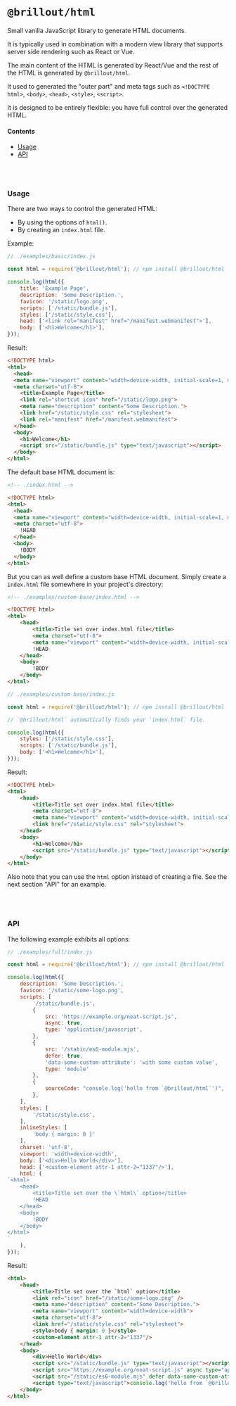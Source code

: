 <!---






    WARNING, READ THIS.
    This is a computed file. Do not edit.
    Edit `/readme.template.md` instead.












    WARNING, READ THIS.
    This is a computed file. Do not edit.
    Edit `/readme.template.md` instead.












    WARNING, READ THIS.
    This is a computed file. Do not edit.
    Edit `/readme.template.md` instead.












    WARNING, READ THIS.
    This is a computed file. Do not edit.
    Edit `/readme.template.md` instead.












    WARNING, READ THIS.
    This is a computed file. Do not edit.
    Edit `/readme.template.md` instead.






-->
# `@brillout/html`

Small vanilla JavaScript library to generate HTML documents.

It is typically used in combination with a modern view library that supports server side rendering such as React or Vue.

The main content of the HTML is generated by React/Vue and the rest of the HTML is generated by `@brillout/html`.

It used to generated the "outer part" and meta tags such as
`<!DOCTYPE html>`,
`<body>`,
`<head>`,
`<style>`,
`<script>`.

It is designed to be entirely flexible: you have full control over the generated HTML.

#### Contents

 - [Usage](#usage)
 - [API](#api)

<br/>
<br/>




### Usage

There are two ways to control the generated HTML:
 - By using the options of `html()`.
 - By creating an `index.html` file.

Example:

~~~js
// ./examples/basic/index.js

const html = require('@brillout/html'); // npm install @brillout/html

console.log(html({
    title: 'Example Page',
    description: 'Some Description.',
    favicon: '/static/logo.png',
    scripts: ['/static/bundle.js'],
    styles: ['/static/style.css'],
    head: ['<link rel="manifest" href="/manifest.webmanifest">'],
    body: ['<h1>Welcome</h1>'],
}));
~~~

Result:

~~~html
<!DOCTYPE html>
<html>
  <head>
  <meta name="viewport" content="width=device-width, initial-scale=1, maximum-scale=1">
  <meta charset="utf-8">
    <title>Example Page</title>
    <link rel="shortcut icon" href="/static/logo.png">
    <meta name="description" content="Some Description.">
    <link href="/static/style.css" rel="stylesheet">
    <link rel="manifest" href="/manifest.webmanifest">
  </head>
  <body>
    <h1>Welcome</h1>
    <script src="/static/bundle.js" type="text/javascript"></script>
  </body>
</html>
~~~

The default base HTML document is:

~~~html
<!-- ./index.html -->

<!DOCTYPE html>
<html>
  <head>
  <meta name="viewport" content="width=device-width, initial-scale=1, maximum-scale=1">
  <meta charset="utf-8">
    !HEAD
  </head>
  <body>
    !BODY
  </body>
</html>
~~~

But you can as well define a custom base HTML document.
Simply create a `index.html` file somewhere in your project's directory:

~~~html
<!-- ./examples/custom-base/index.html -->

<!DOCTYPE html>
<html>
    <head>
        <title>Title set over index.html file</title>
        <meta charset="utf-8">
        <meta name="viewport" content="width=device-width, initial-scale=1, maximum-scale=1">
        !HEAD
    </head>
    <body>
        !BODY
    </body>
</html>
~~~

~~~js
// ./examples/custom-base/index.js

const html = require('@brillout/html'); // npm install @brillout/html

// `@brillout/html` automatically finds your `index.html` file.

console.log(html({
    styles: ['/static/style.css'],
    scripts: ['/static/bundle.js'],
    body: ['<h1>Welcome</h1>'],
}));
~~~

Result:

~~~html
<!DOCTYPE html>
<html>
    <head>
        <title>Title set over index.html file</title>
        <meta charset="utf-8">
        <meta name="viewport" content="width=device-width, initial-scale=1, maximum-scale=1">
        <link href="/static/style.css" rel="stylesheet">
    </head>
    <body>
        <h1>Welcome</h1>
        <script src="/static/bundle.js" type="text/javascript"></script>
    </body>
</html>
~~~

Also note that you can use the `html` option instead of creating a file.
See the next section "API" for an example.

<br/>
<br/>




### API

The following example exhibits all options:

~~~js
// ./examples/full/index.js

const html = require('@brillout/html'); // npm install @brillout/html

console.log(html({
    description: 'Some Description.',
    favicon: '/static/some-logo.png',
    scripts: [
        '/static/bundle.js',
        {
            src: 'https://example.org/neat-script.js',
            async: true,
            type: 'application/javascript',
        },
        {
            src: '/static/es6-module.mjs',
            defer: true,
            'data-some-custom-attribute': 'with some custom value',
            type: 'module'
        },
        {
            sourceCode: "console.log('hello from `@brillout/html`')",
        },
    ],
    styles: [
        '/static/style.css',
    ],
    inlineStyles: [
        'body { margin: 0 }'
    ],
    charset: 'utf-8',
    viewport: 'width=device-width',
    body: ['<div>Hello World</div>'],
    head: ['<custom-element attr-1 attr-2="1337"/>'],
    html: (
`<html>
    <head>
        <title>Title set over the \`html\` option</title>
        !HEAD
    </head>
    <body>
        !BODY
    </body>
</html>
`
    ),
}));
~~~

Result:

~~~html
<html>
    <head>
        <title>Title set over the `html` option</title>
        <link ref="icon" href="/static/some-logo.png" />
        <meta name="description" content="Some Description.">
        <meta name="viewport" content="width=device-width">
        <meta charset="utf-8">
        <link href="/static/style.css" rel="stylesheet">
        <style>body { margin: 0 }</style>
        <custom-element attr-1 attr-2="1337"/>
    </head>
    <body>
        <div>Hello World</div>
        <script src="/static/bundle.js" type="text/javascript"></script>
        <script src="https://example.org/neat-script.js" async type="application/javascript"></script>
        <script src="/static/es6-module.mjs" defer data-some-custom-attribute="with some custom value" type="module"></script>
        <script type="text/javascript">console.log('hello from `@brillout/html`')</script>
    </body>
</html>
~~~

<br/>
<br/>



<!---






    WARNING, READ THIS.
    This is a computed file. Do not edit.
    Edit `/readme.template.md` instead.












    WARNING, READ THIS.
    This is a computed file. Do not edit.
    Edit `/readme.template.md` instead.












    WARNING, READ THIS.
    This is a computed file. Do not edit.
    Edit `/readme.template.md` instead.












    WARNING, READ THIS.
    This is a computed file. Do not edit.
    Edit `/readme.template.md` instead.












    WARNING, READ THIS.
    This is a computed file. Do not edit.
    Edit `/readme.template.md` instead.






-->
